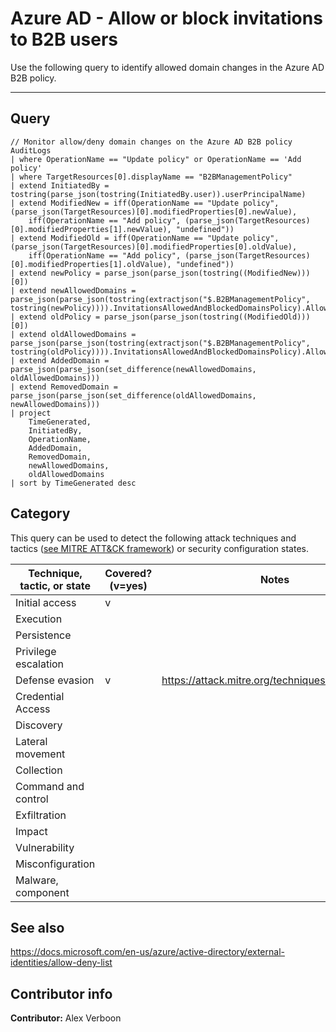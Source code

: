 # Azure AD - Allow or block invitations to B2B users

Use the following query to identify allowed domain changes in the Azure AD B2B policy. 

---

## Query

```Kusto
// Monitor allow/deny domain changes on the Azure AD B2B policy
AuditLogs
| where OperationName == "Update policy" or OperationName == 'Add policy'
| where TargetResources[0].displayName == "B2BManagementPolicy"
| extend InitiatedBy = tostring(parse_json(tostring(InitiatedBy.user)).userPrincipalName)
| extend ModifiedNew = iff(OperationName == "Update policy", (parse_json(TargetResources)[0].modifiedProperties[0].newValue),
    iff(OperationName == "Add policy", (parse_json(TargetResources)[0].modifiedProperties[1].newValue), "undefined"))
| extend ModifiedOld = iff(OperationName == "Update policy", (parse_json(TargetResources)[0].modifiedProperties[0].oldValue),
    iff(OperationName == "Add policy", (parse_json(TargetResources)[0].modifiedProperties[1].oldValue), "undefined"))
| extend newPolicy = parse_json(parse_json(tostring((ModifiedNew)))[0])
| extend newAllowedDomains = parse_json(parse_json(tostring(extractjson("$.B2BManagementPolicy", tostring(newPolicy)))).InvitationsAllowedAndBlockedDomainsPolicy).AllowedDomains
| extend oldPolicy = parse_json(parse_json(tostring((ModifiedOld)))[0])
| extend oldAllowedDomains = parse_json(parse_json(tostring(extractjson("$.B2BManagementPolicy", tostring(oldPolicy)))).InvitationsAllowedAndBlockedDomainsPolicy).AllowedDomains
| extend AddedDomain = parse_json(parse_json(set_difference(newAllowedDomains, oldAllowedDomains)))
| extend RemovedDomain = parse_json(parse_json(set_difference(oldAllowedDomains, newAllowedDomains)))
| project
    TimeGenerated,
    InitiatedBy,
    OperationName,
    AddedDomain,
    RemovedDomain,
    newAllowedDomains,
    oldAllowedDomains
| sort by TimeGenerated desc  

```



## Category

This query can be used to detect the following attack techniques and tactics ([see MITRE ATT&CK framework](https://attack.mitre.org/)) or security configuration states.

| Technique, tactic, or state | Covered? (v=yes) | Notes |
|-|-|-|
| Initial access | v |  |
| Execution |  |  |
| Persistence |  |  |
| Privilege escalation | |  |
| Defense evasion | v | https://attack.mitre.org/techniques/T1078/001/ |
| Credential Access |  |  |
| Discovery |  |  |
| Lateral movement |  |  |
| Collection |  |  |
| Command and control |  |  |
| Exfiltration |  |  |
| Impact |  |  |
| Vulnerability |  |  |
| Misconfiguration |  |  |
| Malware, component |  |  |

## See also
https://docs.microsoft.com/en-us/azure/active-directory/external-identities/allow-deny-list

## Contributor info

**Contributor:** Alex Verboon